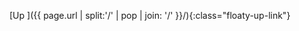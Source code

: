 [Up <i class="fas fa-level-up"></i>]({{ page.url | split:'/' | pop | join: '/' }}/){:class="floaty-up-link"}

